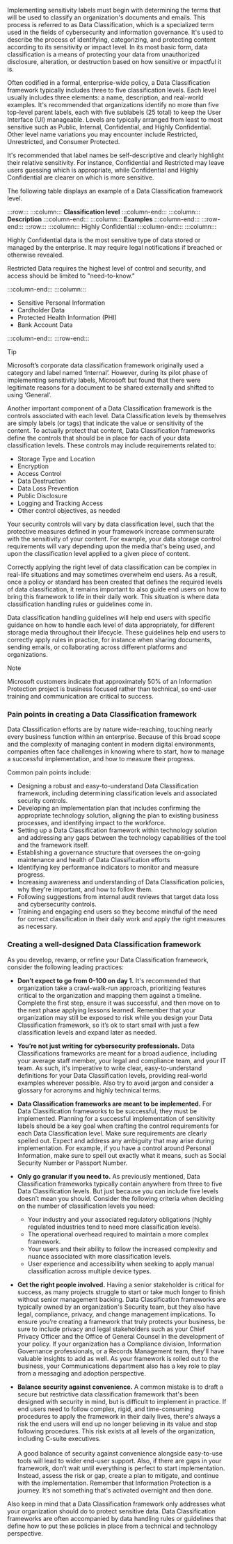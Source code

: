 Implementing sensitivity labels must begin with determining the terms that will be used to classify an organization's documents and emails. This process is referred to as Data Classification, which is a specialized term used in the fields of cybersecurity and information governance. It's used to describe the process of identifying, categorizing, and protecting content according to its sensitivity or impact level. In its most basic form, data classification is a means of protecting your data from unauthorized disclosure, alteration, or destruction based on how sensitive or impactful it is.

Often codified in a formal, enterprise-wide policy, a Data Classification framework typically includes three to five classification levels. Each level usually includes three elements: a name, description, and real-world examples. It's recommended that organizations identify no more than five top-level parent labels, each with five sublabels (25 total) to keep the User Interface (UI) manageable. Levels are typically arranged from least to most sensitive such as Public, Internal, Confidential, and Highly Confidential. Other level name variations you may encounter include Restricted, Unrestricted, and Consumer Protected.

It's recommended that label names be self-descriptive and clearly highlight their relative sensitivity. For instance, Confidential and Restricted may leave users guessing which is appropriate, while Confidential and Highly Confidential are clearer on which is more sensitive.

The following table displays an example of a Data Classification framework level.

:::row:::
  :::column:::
    **Classification level**
  :::column-end:::
  :::column:::
    **Description**
  :::column-end:::
  :::column:::
    **Examples**
  :::column-end:::
:::row-end:::
:::row:::
  :::column:::
    Highly Confidential
  :::column-end:::
  :::column:::
    

Highly Confidential data is the most sensitive type of data stored or managed by the enterprise. It may require legal notifications if breached or otherwise revealed.

Restricted Data requires the highest level of control and security, and access should be limited to "need-to-know."


  :::column-end:::
  :::column:::
    

 -  Sensitive Personal Information
 -  Cardholder Data
 -  Protected Health Information (PHI)
 -  Bank Account Data


  :::column-end:::
:::row-end:::


> [!TIP]
> Microsoft’s corporate data classification framework originally used a category and label named ‘Internal’. However, during its pilot phase of implementing sensitivity labels, Microsoft but found that there were legitimate reasons for a document to be shared externally and shifted to using ‘General’.

Another important component of a Data Classification framework is the controls associated with each level. Data Classification levels by themselves are simply labels (or tags) that indicate the value or sensitivity of the content. To actually protect that content, Data Classification frameworks define the controls that should be in place for each of your data classification levels. These controls may include requirements related to:

 -  Storage Type and Location
 -  Encryption
 -  Access Control
 -  Data Destruction
 -  Data Loss Prevention
 -  Public Disclosure
 -  Logging and Tracking Access
 -  Other control objectives, as needed

Your security controls will vary by data classification level, such that the protective measures defined in your framework increase commensurate with the sensitivity of your content. For example, your data storage control requirements will vary depending upon the media that's being used, and upon the classification level applied to a given piece of content.

Correctly applying the right level of data classification can be complex in real-life situations and may sometimes overwhelm end users. As a result, once a policy or standard has been created that defines the required levels of data classification, it remains important to also guide end users on how to bring this framework to life in their daily work. This situation is where data classification handling rules or guidelines come in.

Data classification handling guidelines will help end users with specific guidance on how to handle each level of data appropriately, for different storage media throughout their lifecycle. These guidelines help end users to correctly apply rules in practice, for instance when sharing documents, sending emails, or collaborating across different platforms and organizations.

> [!NOTE]
> Microsoft customers indicate that approximately 50% of an Information Protection project is business focused rather than technical, so end-user training and communication are critical to success.

### Pain points in creating a Data Classification framework

Data Classification efforts are by nature wide-reaching, touching nearly every business function within an enterprise. Because of this broad scope and the complexity of managing content in modern digital environments, companies often face challenges in knowing where to start, how to manage a successful implementation, and how to measure their progress.

Common pain points include:

 -  Designing a robust and easy-to-understand Data Classification framework, including determining classification levels and associated security controls.
 -  Developing an implementation plan that includes confirming the appropriate technology solution, aligning the plan to existing business processes, and identifying impact to the workforce.
 -  Setting up a Data Classification framework within technology solution and addressing any gaps between the technology capabilities of the tool and the framework itself.
 -  Establishing a governance structure that oversees the on-going maintenance and health of Data Classification efforts
 -  Identifying key performance indicators to monitor and measure progress.
 -  Increasing awareness and understanding of Data Classification policies, why they're important, and how to follow them.
 -  Following suggestions from internal audit reviews that target data loss and cybersecurity controls.
 -  Training and engaging end users so they become mindful of the need for correct classification in their daily work and apply the right measures as necessary.

### Creating a well-designed Data Classification framework

As you develop, revamp, or refine your Data Classification framework, consider the following leading practices:

 -  **Don’t expect to go from 0-100 on day 1.** It's recommended that organization take a crawl-walk-run approach, prioritizing features critical to the organization and mapping them against a timeline. Complete the first step, ensure it was successful, and then move on to the next phase applying lessons learned. Remember that your organization may still be exposed to risk while you design your Data Classification framework, so it’s ok to start small with just a few classification levels and expand later as needed.
 -  **You’re not just writing for cybersecurity professionals.** Data Classifications frameworks are meant for a broad audience, including your average staff member, your legal and compliance team, and your IT team. As such, it's imperative to write clear, easy-to-understand definitions for your Data Classification levels, providing real-world examples wherever possible. Also try to avoid jargon and consider a glossary for acronyms and highly technical terms.
 -  **Data Classification frameworks are meant to be implemented.** For Data Classification frameworks to be successful, they must be implemented. Planning for a successful implementation of sensitivity labels should be a key goal when crafting the control requirements for each Data Classification level. Make sure requirements are clearly spelled out. Expect and address any ambiguity that may arise during implementation. For example, if you have a control around Personal Information, make sure to spell out exactly what it means, such as Social Security Number or Passport Number.
 -  **Only go granular if you need to.** As previously mentioned, Data Classification frameworks typically contain anywhere from three to five Data Classification levels. But just because you can include five levels doesn’t mean you should. Consider the following criteria when deciding on the number of classification levels you need:
    
     -  Your industry and your associated regulatory obligations (highly regulated industries tend to need more classification levels).
     -  The operational overhead required to maintain a more complex framework.
     -  Your users and their ability to follow the increased complexity and nuance associated with more classification levels.
     -  User experience and accessibility when seeking to apply manual classification across multiple device types.
 -  **Get the right people involved.** Having a senior stakeholder is critical for success, as many projects struggle to start or take much longer to finish without senior management backing. Data Classification frameworks are typically owned by an organization's Security team, but they also have legal, compliance, privacy, and change management implications. To ensure you’re creating a framework that truly protects your business, be sure to include privacy and legal stakeholders such as your Chief Privacy Officer and the Office of General Counsel in the development of your policy. If your organization has a Compliance division, Information Governance professionals, or a Records Management team, they'll have valuable insights to add as well. As your framework is rolled out to the business, your Communications department also has a key role to play from a messaging and adoption perspective.
 -  **Balance security against convenience.** A common mistake is to draft a secure but restrictive data classification framework that's been designed with security in mind, but is difficult to implement in practice. If end users need to follow complex, rigid, and time-consuming procedures to apply the framework in their daily lives, there's always a risk the end users will end up no longer believing in its value and stop following procedures. This risk exists at all levels of the organization, including C-suite executives.<br><br>A good balance of security against convenience alongside easy-to-use tools will lead to wider end-user support. Also, if there are gaps in your framework, don’t wait until everything is perfect to start implementation. Instead, assess the risk or gap, create a plan to mitigate, and continue with the implementation. Remember that Information Protection is a journey. It’s not something that's activated overnight and then done.

Also keep in mind that a Data Classification framework only addresses what your organization should do to protect sensitive data. Data Classification frameworks are often accompanied by data handling rules or guidelines that define how to put these policies in place from a technical and technology perspective.
